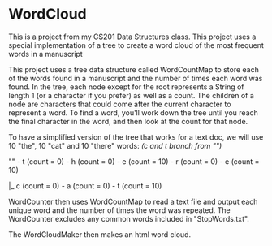# WordCloud
This is a project from my CS201 Data Structures class. This project uses a special implementation of a tree to create a word cloud of the most frequent words in a manuscript

This project uses a tree data structure called WordCountMap to store each of the words found in a manuscript and the number of times each word was found. In the tree, each node except for the root represents a String of length 1 (or a character if you prefer) as well as a count. The children of a node are characters that could come after the current character to represent a word. To find a word, you'll work down the tree until you reach the final character in the word, and then look at the count for that node.

To have a simplified version of the tree that works for a text doc, we will use 10 "the", 10 "cat" and 10 "there" words: *(c and t branch from "")*

"" - t (count = 0) - h (count = 0) - e (count = 10) - r (count = 0) - e (count = 10)

|_ c (count = 0) - a (count = 0) - t (count = 10)

WordCounter then uses WordCountMap to read a text file and output each unique word and the number of times the word was repeated. The WordCounter excludes any common words included in "StopWords.txt". 

The WordCloudMaker then makes an html word cloud.


